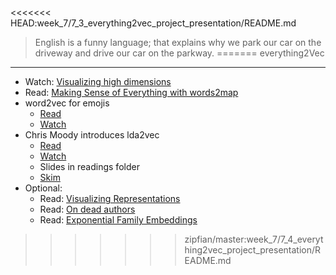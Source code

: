 <<<<<<< HEAD:week_7/7_3_everything2vec_project_presentation/README.md
> English is a funny language; that explains why we park our car on the driveway and drive our car on the parkway. 
=======
everything2Vec
----
- Watch: [Visualizing high dimensions](https://aiexperiments.withgoogle.com/visualizing-high-dimensional-space)
- Read: [Making Sense of Everything with words2map](http://blog.yhat.com/posts/words2map.html)
- word2vec for emojis
    - [Read](http://instagram-engineering.tumblr.com/post/117889701472/emojineering-part-1-machine-learning-for-emoji) 
    + [Watch](https://vimeo.com/138662641)
- Chris Moody introduces lda2vec 
    + [Read](http://multithreaded.stitchfix.com/blog/2016/05/27/lda2vec/#topic=38&lambda=1&term=)
    - [Watch](https://www.youtube.com/watch?v=eHcBeVnAiD4)
    - Slides in readings folder
    - [Skim](https://arxiv.org/abs/1605.02019)
- Optional:
    - Read: [Visualizing Representations](http://colah.github.io/posts/2015-01-Visualizing-Representations/)
    - Read: [On dead authors](http://googleresearch.blogspot.com/2016/02/on-personalities-of-dead-authors.html)
    - Read: [Exponential Family Embeddings](https://arxiv.org/abs/1608.00778)
>>>>>>> zipfian/master:week_7/7_4_everything2vec_project_presentation/README.md
